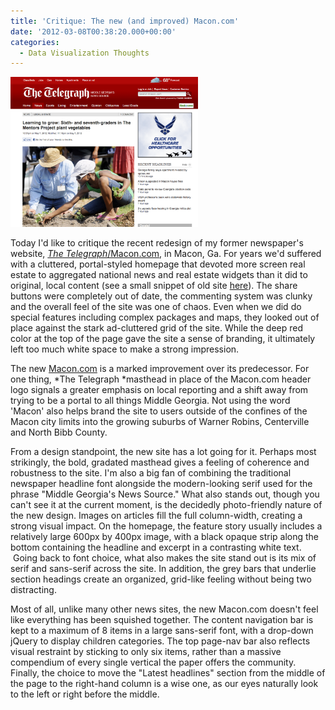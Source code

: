 ```yaml
---
title: 'Critique: The new (and improved) Macon.com'
date: '2012-03-08T00:38:20.000+00:00'
categories:
  - Data Visualization Thoughts
---
```


<a href="/assets/Screen-Shot-2012-05-08-at-6.06.52-AM.png"><img class="size-medium wp-image-2675 alignright" title="Screen Shot 2012-05-08 at 6.06.52 AM" src="/assets/Screen-Shot-2012-05-08-at-6.06.52-AM.png" alt="" width="300" height="240" /></a>

Today I'd like to critique the recent redesign of my former newspaper's website, <a href="http://macon.com">*The Telegraph*/Macon.com</a>, in Macon, Ga. For years we'd suffered with a cluttered, portal-styled homepage that devoted more screen real estate to aggregated national news and real estate widgets than it did to original, local content (see a small snippet of old site <a href="http://69.89.31.238/~carlvlew/wp-content/uploads/2010/03/Picture-4.png">here</a>). The share buttons were completely out of date, the commenting system was clunky and the overall feel of the site was one of chaos. Even when we did do special features including complex packages and maps, they looked out of place against the stark ad-cluttered grid of the site. While the deep red color at the top of the page gave the site a sense of branding, it ultimately left too much white space to make a strong impression.

The new <a href="http://macon.com">Macon.com</a> is a marked improvement over its predecessor. For one thing, *The Telegraph *masthead in place of the Macon.com header logo signals a greater emphasis on local reporting and a shift away from trying to be a portal to all things Middle Georgia. Not using the word 'Macon' also helps brand the site to users outside of the confines of the Macon city limits into the growing suburbs of Warner Robins, Centerville and North Bibb County.

From a design standpoint, the new site has a lot going for it. Perhaps most strikingly, the bold, gradated masthead gives a feeling of coherence and robustness to the site. I'm also a big fan of combining the traditional newspaper headline font alongside the modern-looking serif used for the phrase "Middle Georgia's News Source." What also stands out, though you can't see it at the current moment, is the decidedly photo-friendly nature of the new design. Images on articles fill the full column-width, creating a strong visual impact. On the homepage, the feature story usually includes a relatively large 600px by 400px image, with a black opaque strip along the bottom containing the headline and excerpt in a contrasting white text.  Going back to font choice, what also makes the site stand out is its mix of serif and sans-serif across the site. In addition, the grey bars that underlie section headings create an organized, grid-like feeling without being two distracting.

Most of all, unlike many other news sites, the new Macon.com doesn't feel like everything has been squished together. The content navigation bar is kept to a maximum of 8 items in a large sans-serif font, with a drop-down jQuery to display children categories. The top page-nav bar also reflects visual restraint by sticking to only six items, rather than a massive compendium of every single vertical the paper offers the community. Finally, the choice to move the "Latest headlines" section from the middle of the page to the right-hand column is a wise one, as our eyes naturally look to the left or right before the middle.

